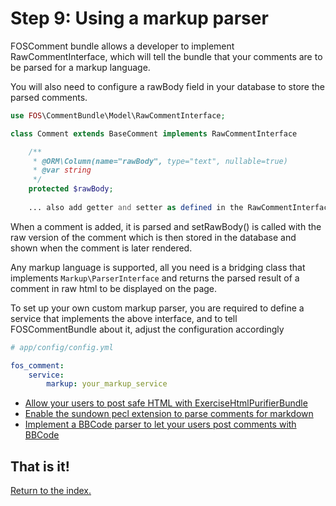 Step 9: Using a markup parser
======================================

FOSComment bundle allows a developer to implement RawCommentInterface, which
will tell the bundle that your comments are to be parsed for a markup language.

You will also need to configure a rawBody field in your database to store the parsed comments.

```php
use FOS\CommentBundle\Model\RawCommentInterface;

class Comment extends BaseComment implements RawCommentInterface

    /**
     * @ORM\Column(name="rawBody", type="text", nullable=true)
     * @var string
     */
    protected $rawBody;
    
    ... also add getter and setter as defined in the RawCommentInterface ...
```

When a comment is added, it is parsed and setRawBody() is called with the raw version 
of the comment which is then stored in the database and shown when the comment is later rendered.

Any markup language is supported, all you need is a bridging class that
implements `Markup\ParserInterface` and returns the parsed result of a comment
in raw html to be displayed on the page.

To set up your own custom markup parser, you are required to define a service
that implements the above interface, and to tell FOSCommentBundle about it,
adjust the configuration accordingly

``` yaml
# app/config/config.yml

fos_comment:
    service:
        markup: your_markup_service
```

 * [Allow your users to post safe HTML with ExerciseHtmlPurifierBundle](9a-markup_htmlpurifier.md)
 * [Enable the sundown pecl extension to parse comments for markdown](9b-sundown_markdown_parser.md)
 * [Implement a BBCode parser to let your users post comments with BBCode](9c-using_a_bbcode_parser.md)

## That is it!
[Return to the index.](index.md)
